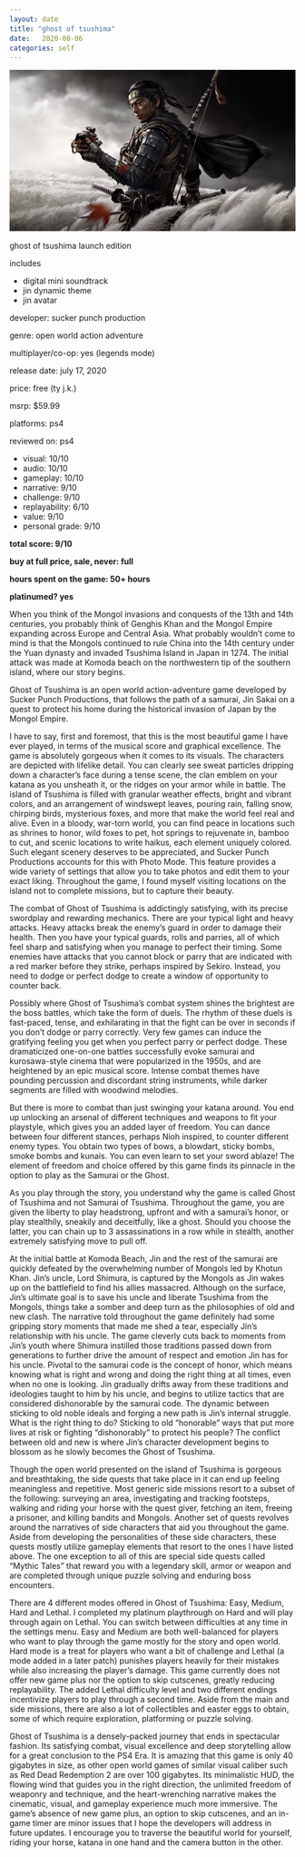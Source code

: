 ```yaml
---
layout: date
title: "ghost of tsushima"
date:   2020-08-06
categories: self
---
```


![mos](/assets/img/got.jpg)

ghost of tsushima launch edition

includes 
- digital mini soundtrack
- jin dynamic theme
- jin avatar

developer: sucker punch production

genre: open world action adventure

multiplayer/co-op: yes (legends mode)

release date: july 17, 2020

price: free (ty j.k.)

msrp: $59.99

platforms: ps4

reviewed on: ps4

- visual: 10/10
- audio: 10/10
- gameplay: 10/10
- narrative: 9/10
- challenge: 9/10
- replayability: 6/10
- value: 9/10
- personal grade: 9/10

**total score: 9/10**

**buy at full price, sale, never: full**

**hours spent on the game: 50+ hours**

**platinumed? yes**

When you think of the Mongol invasions and conquests of the 13th and 14th centuries, you probably think of Genghis Khan and the Mongol Empire expanding across Europe and Central Asia. What probably wouldn’t come to mind is that the Mongols continued to rule China into the 14th century under the Yuan dynasty and invaded Tsushima Island in Japan in 1274. 
The initial attack was made at Komoda beach on the northwestern tip of the southern island, where our story begins.

Ghost of Tsushima is an open world action-adventure game developed by Sucker Punch Productions, that follows the path of a samurai, Jin Sakai on a quest to protect his home during the historical invasion of Japan by the Mongol Empire.

I have to say, first and foremost, that this is the most beautiful game I have ever played, in terms of the musical score and graphical excellence. The game is absolutely gorgeous when it comes to its visuals. The characters are depicted with lifelike detail. You can clearly see sweat particles dripping down a character’s face during a tense scene, the clan emblem on your katana as you unsheath it, or the ridges on your armor while in battle. The island of Tsushima is filled with granular weather effects, bright and vibrant colors, and an arrangement of windswept leaves, pouring rain, falling snow, chirping birds, mysterious foxes, and more that make the world feel real and alive. Even in a bloody, war-torn world, you can find peace in locations such as shrines to honor, wild foxes to pet, hot springs to rejuvenate in, bamboo to cut, and scenic locations to write haikus, each element uniquely colored. Such elegant scenery deserves to be appreciated, and Sucker Punch Productions accounts for this with Photo Mode. This feature provides a wide variety of settings that allow you to take photos and edit them to your exact liking. Throughout the game, I found myself visiting locations on the island not to complete missions, but to capture their beauty. 

The combat of Ghost of Tsushima is addictingly satisfying, with its precise swordplay and rewarding mechanics. There are your typical light and heavy attacks. Heavy attacks break the enemy’s guard in order to damage their health. Then you have your typical guards, rolls and parries, all of which feel sharp and satisfying when you manage to perfect their timing. Some enemies have attacks that you cannot block or parry that are indicated with a red marker before they strike, perhaps inspired by Sekiro. Instead, you need to dodge or perfect dodge to create a window of opportunity to counter back. 

Possibly where Ghost of Tsushima’s combat system shines the brightest are the boss battles, which take the form of duels. The rhythm of these duels is fast-paced, tense, and exhilarating in that the fight can be over in seconds if you don’t dodge or parry correctly. Very few games can induce the gratifying feeling you get when you perfect parry or perfect dodge. These dramaticized one-on-one battles successfully evoke samurai and kurosawa-style cinema that were popularized in the 1950s, and are heightened by an epic musical score. Intense combat themes have pounding percussion and discordant string instruments, while darker segments are filled with woodwind melodies.

But there is more to combat than just swinging your katana around. You end up unlocking an arsenal of different techniques and weapons to fit your playstyle, which gives you an added layer of freedom. You can dance between four different stances, perhaps Nioh inspired, to counter different enemy types. You obtain two types of bows, a blowdart, sticky bombs, smoke bombs and kunais. You can even learn to set your sword ablaze! The element of freedom and choice offered by this game finds its pinnacle in the option to play as the Samurai or the Ghost. 

As you play through the story, you understand why the game is called Ghost of Tsushima and not Samurai of Tsushima. Throughout the game, you are given the liberty to play headstrong, upfront and with a samurai’s honor, or play stealthily, sneakily and deceitfully, like a ghost. Should you choose the latter, you can chain up to 3 assassinations in a row while in stealth, another extremely satisfying move to pull off.

At the initial battle at Komoda Beach, Jin and the rest of the samurai are quickly defeated by the overwhelming number of Mongols led by Khotun Khan. Jin’s uncle, Lord Shimura, is captured by the Mongols as Jin wakes up on the battlefield to find his allies massacred. Although on the surface, Jin’s ultimate goal is to save his uncle and liberate Tsushima from the Mongols, things take a somber and deep turn as the philosophies of old and new clash. The narrative told throughout the game definitely had some gripping story moments that made me shed a tear, especially Jin’s relationship with his uncle. The game cleverly cuts back to moments from Jin’s youth where Shimura instilled those traditions passed down from generations to further drive the amount of respect and emotion Jin has for his uncle. Pivotal to the samurai code is the concept of honor, which means knowing what is right and wrong and doing the right thing at all times, even when no one is looking. Jin gradually drifts away from these traditions and ideologies taught to him by his uncle, and begins to utilize tactics that are considered dishonorable by the samurai code. The dynamic between sticking to old noble ideals and forging a new path is Jin’s internal struggle. What is the right thing to do? Sticking to old “honorable” ways that put more lives at risk or fighting “dishonorably” to protect his people? The conflict between old and new is where Jin’s character development begins to blossom as he slowly becomes the Ghost of Tsushima.

Though the open world presented on the island of Tsushima is gorgeous and breathtaking, the side quests that take place in it can end up feeling meaningless and repetitive. Most generic side missions resort to a subset of the following: surveying an area, investigating and tracking footsteps, walking and riding your horse with the quest giver, fetching an item, freeing a prisoner, and killing bandits and Mongols. Another set of quests revolves around the narratives of side characters that aid you throughout the game. Aside from developing the personalities of these side characters, these quests mostly utilize gameplay elements that resort to the ones I have listed above. The one exception to all of this are special side quests called “Mythic Tales” that reward you with a legendary skill, armor or weapon and are completed through unique puzzle solving and enduring boss encounters.

There are 4 different modes offered in Ghost of Tsushima: Easy, Medium, Hard and Lethal. I completed my platinum playthrough on Hard and will play through again on Lethal.  You can switch between difficulties at any time in the settings menu. Easy and Medium are both well-balanced for players who want to play through the game mostly for the story and open world. Hard mode is a treat for players who want a bit of challenge and Lethal (a mode added in a later patch) punishes players heavily for their mistakes while also increasing the player’s damage. This game currently does not offer new game plus nor the option to skip cutscenes, greatly reducing replayability. The added Lethal difficulty level and two different endings incentivize players to play through a second time. Aside from the main and side missions, there are also a lot of collectibles and easter eggs to obtain, some of which require exploration, platforming or puzzle solving. 

Ghost of Tsushima is a densely-packed journey that ends in spectacular fashion. Its satisfying combat, visual excellence and deep storytelling allow for a great conclusion to the PS4 Era. It is amazing that this game is only 40 gigabytes in size, as other open world games of similar visual caliber such as Red Dead Redemption 2 are over 100 gigabytes. Its minimalistic HUD, the flowing wind that guides you in the right direction, the unlimited freedom of weaponry and technique, and the heart-wrenching narrative makes the cinematic, visual, and gameplay experience much more immersive. The game’s absence of new game plus, an option to skip cutscenes, and an in-game timer are minor issues that I hope the developers will address in future updates. I encourage you to traverse the beautiful world for yourself, riding your horse, katana in one hand and the camera button in the other.

